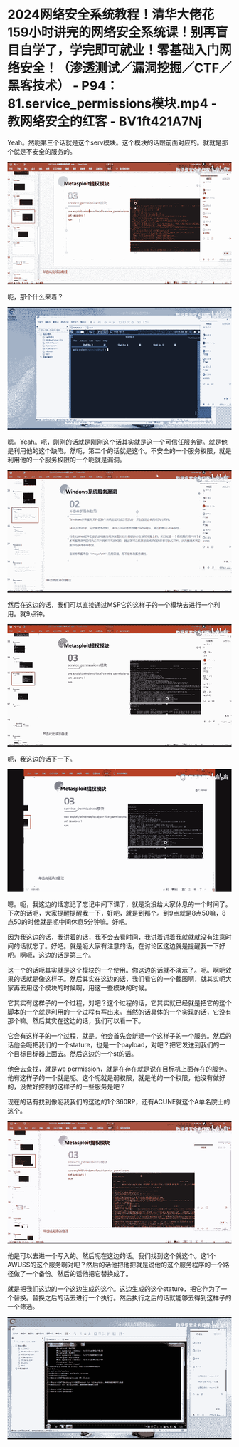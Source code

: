 # 2024网络安全系统教程！清华大佬花159小时讲完的网络安全系统课！别再盲目自学了，学完即可就业！零基础入门网络安全！（渗透测试／漏洞挖掘／CTF／黑客技术） - P94：81.service_permissions模块.mp4 - 教网络安全的红客 - BV1ft421A7Nj

Yeah。然呃第三个话就是这个serv模块。这个模块的话跟前面对应的。就就是那个就是不安全的服务的。

![](img/8cf2f9c9afae07259b758b1402d088e3_1.png)

呃，那个什么来着？

![](img/8cf2f9c9afae07259b758b1402d088e3_3.png)

嗯。Yeah。呃，刚刚的话就是刚刚这个话其实就是这一个可信任服务键。就是他是利用他的这个缺陷。然呃，第二个的话就是这个。不安全的一个服务权限，就是利用他的一个服务权限的一个呃就是漏洞。



![](img/8cf2f9c9afae07259b758b1402d088e3_5.png)

然后在这边的话，我们可以直接通过MSF它的这样子的一个模块去进行一个利用。就9点钟。

![](img/8cf2f9c9afae07259b758b1402d088e3_7.png)

呃，我这边的话下一下。

![](img/8cf2f9c9afae07259b758b1402d088e3_9.png)

嗯。呃，我这边的话忘记了忘记中间下课了，就是没没给大家休息的一个时间了。下次的话呃，大家提醒提醒我一下，好吧，就是到那个。到9点就是8点50嘛，8点50的时候就是呃中间休息5分钟嘛。好吧。

因为我这边的话，我讲着的话，我不会去看时间，我讲着讲着我就就就没有注意时间的话就忘了。好吧。就是呃大家有注意的话，在讨论区这边就是提醒我一下好吧。啊呃，这边的话是第三个。

这一个的话呃其实就是这个模块的一个使用。你这边的话就不演示了。呃。啊呃效果的话就是像这样子。然后其实在这边的话，我们看它的一个截图啊，就其实呃大家再去用这个模块的时候啊，用这一些模块的时候。

它其实有这样子的一个过程，对吧？这个过程的话，它其实就已经就是把它的这个脚本的一个就是利用的一个过程有写出来。当然的话具体的一个实现的话，它没有那个嘛。然后其实在这边的话，我们可以看一下。

它会有这样子的一个过程，就是。他会首先会新建一个这样子的一个服务。然后的话他会呃把我们的一个stature，也是一个payload，对吧？把它发送到我们的一个目标目标器上面去。然后这边的一个st的话。

他会去查找，就是we permission，就是在存在就是说在目标机上面存在的服务。他有这样子的一个就是呃。这个呃就是弱权限，就是他的一个权限，他没有做好的，没做好控制的这样子的一些服务是吧？

现在的话有找到像呃我我们的这边的1个360RP，还有ACUNE就这个A单名院士的这个。

![](img/8cf2f9c9afae07259b758b1402d088e3_11.png)

他是可以去进一个写入的。然后呃在这边的话。我们找到这个就这个。这1个AWUSS的这个服务啊对吧？然后的话他把他把就是说他的这个服务程序的一个路径做了一个备份。然后的话他把它替换成了。

就是把我们这边的一个这边生成的这个。这边生成的这个stature，把它作为了一个替换。替换之后的话去进行一个执行。然后执行之后的话就能够去得到这样子的一个筛选。



![](img/8cf2f9c9afae07259b758b1402d088e3_13.png)